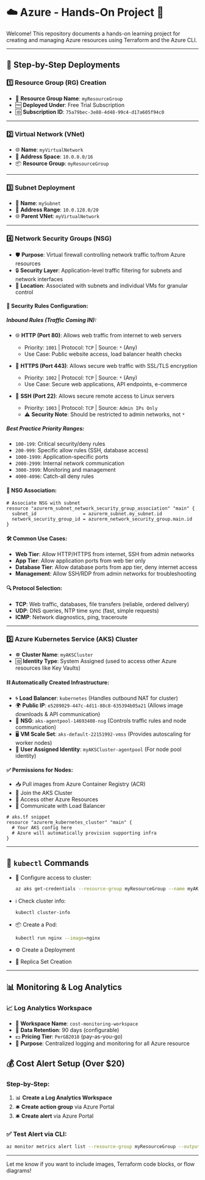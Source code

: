 # ☁️ Azure - Hands-On Project 🚀

Welcome! This repository documents a hands-on learning project for creating and managing Azure resources using Terraform and the Azure CLI.

---

## 🔧 Step-by-Step Deployments

### 1️⃣ Resource Group (RG) Creation
- 📁 **Resource Group Name**: `myResourceGroup`  
- 🆓 **Deployed Under**: Free Trial Subscription  
- 🆔 **Subscription ID**: `75a79bec-3e88-4d48-99c4-d17a605f94c0`

---

### 2️⃣ Virtual Network (VNet)
- 🌐 **Name**: `myVirtualNetwork`  
- 📍 **Address Space**: `10.0.0.0/16`  
- 📦 **Resource Group**: `myResourceGroup`

---

### 3️⃣ Subnet Deployment
- 🧱 **Name**: `mySubnet`  
- 📍 **Address Range**: `10.0.128.0/20`  
- 🌐 **Parent VNet**: `myVirtualNetwork`

---

### 4️⃣ Network Security Groups (NSG)
- 🛡️ **Purpose**: Virtual firewall controlling network traffic to/from Azure resources
- 🔒 **Security Layer**: Application-level traffic filtering for subnets and network interfaces
- 📍 **Location**: Associated with subnets and individual VMs for granular control

#### 🚦 Security Rules Configuration:

##### **Inbound Rules** (Traffic Coming IN):
- 🌐 **HTTP (Port 80)**: Allows web traffic from internet to web servers
  - Priority: `1001` | Protocol: `TCP` | Source: `*` (Any)
  - Use Case: Public website access, load balancer health checks

- 🔐 **HTTPS (Port 443)**: Allows secure web traffic with SSL/TLS encryption
  - Priority: `1002` | Protocol: `TCP` | Source: `*` (Any)
  - Use Case: Secure web applications, API endpoints, e-commerce

- 🔑 **SSH (Port 22)**: Allows secure remote access to Linux servers
  - Priority: `1003` | Protocol: `TCP` | Source: `Admin IPs Only`
  - ⚠️ **Security Note**: Should be restricted to admin networks, not `*`

##### **Best Practice Priority Ranges**:
- `100-199`: Critical security/deny rules
- `200-999`: Specific allow rules (SSH, database access)
- `1000-1999`: Application-specific ports
- `2000-2999`: Internal network communication
- `3000-3999`: Monitoring and management
- `4000-4096`: Catch-all deny rules

#### 🔄 NSG Association:
```hcl
# Associate NSG with subnet
resource "azurerm_subnet_network_security_group_association" "main" {
  subnet_id                 = azurerm_subnet.my_subnet.id
  network_security_group_id = azurerm_network_security_group.main.id
}
```

#### 🛠️ Common Use Cases:
- **Web Tier**: Allow HTTP/HTTPS from internet, SSH from admin networks
- **App Tier**: Allow application ports from web tier only
- **Database Tier**: Allow database ports from app tier, deny internet access
- **Management**: Allow SSH/RDP from admin networks for troubleshooting

#### 🔍 Protocol Selection:
- **TCP**: Web traffic, databases, file transfers (reliable, ordered delivery)
- **UDP**: DNS queries, NTP time sync (fast, simple requests)
- **ICMP**: Network diagnostics, ping, traceroute

---

### 5️⃣ Azure Kubernetes Service (AKS) Cluster
- ☸️ **Cluster Name**: `myAKSCluster`  
- 🆔 **Identity Type**: System Assigned (used to access other Azure resources like Key Vaults)  

#### ⛓️ Automatically Created Infrastructure:
- 🌀 **Load Balancer**: `kubernetes` (Handles outbound NAT for cluster)
- 🌍 **Public IP**: `e5289029-447c-4d11-88c8-635394b05a21` (Allows image downloads & API communication)
- 🔐 **NSG**: `aks-agentpool-14693408-nsg` (Controls traffic rules and node communication)
- 🖥️ **VM Scale Set**: `aks-default-22151992-vmss` (Provides autoscaling for worker nodes)
- 👥 **User Assigned Identity**: `myAKSCluster-agentpool` (For node pool identity)

#### ✅ Permissions for Nodes:
- 📥 Pull images from Azure Container Registry (ACR)  
- 🔗 Join the AKS Cluster  
- 🔐 Access other Azure Resources  
- 🔁 Communicate with Load Balancer

```hcl
# aks.tf snippet
resource "azurerm_kubernetes_cluster" "main" {
  # Your AKS config here
  # Azure will automatically provision supporting infra
}
```

---

## 🧪 `kubectl` Commands

- 🔐 Configure access to cluster:  
  ```bash
  az aks get-credentials --resource-group myResourceGroup --name myAKSCluster
  ```

- ℹ️ Check cluster info:  
  ```bash
  kubectl cluster-info
  ```

- 📦 Create a Pod:  
  ```bash
  kubectl run nginx --image=nginx
  ```

- ⚙️ Create a Deployment 

- 📡 Replica Set Creation 

---

## 📊 Monitoring & Log Analytics

### 📈 Log Analytics Workspace
- 🏢 **Workspace Name**: `cost-monitoring-workspace`
- 💾 **Data Retention**: 90 days (configurable)
- 💵 **Pricing Tier**: `PerGB2018` (pay-as-you-go)
- 📍 **Purpose**: Centralized logging and monitoring for all Azure resource

## 💰 Cost Alert Setup (Over $20)

### Step-by-Step:
1. 📊 **Create a Log Analytics Workspace**
2. 🛎️ **Create action group** via Azure Portal
3.  🛎️ **Create alert** via Azure Portal

### ✅ Test Alert via CLI:
```bash
az monitor metrics alert list --resource-group myResourceGroup --output table
```

---

Let me know if you want to include images, Terraform code blocks, or flow diagrams!
